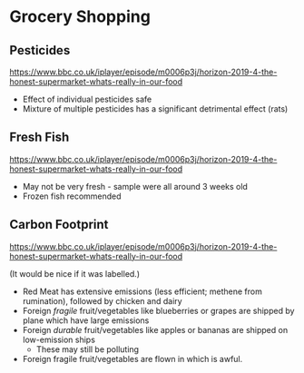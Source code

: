 # Grocery Shopping

## Pesticides

https://www.bbc.co.uk/iplayer/episode/m0006p3j/horizon-2019-4-the-honest-supermarket-whats-really-in-our-food

* Effect of individual pesticides safe
* Mixture of multiple pesticides has a significant detrimental effect \(rats\)

## Fresh Fish

https://www.bbc.co.uk/iplayer/episode/m0006p3j/horizon-2019-4-the-honest-supermarket-whats-really-in-our-food

* May not be very fresh - sample were all around 3 weeks old
* Frozen fish recommended

## Carbon Footprint

https://www.bbc.co.uk/iplayer/episode/m0006p3j/horizon-2019-4-the-honest-supermarket-whats-really-in-our-food

\(It would be nice if it was labelled.\)

* Red Meat has extensive emissions \(less efficient; methene from rumination\), followed by chicken and dairy
* Foreign _fragile_ fruit/vegetables like blueberries or grapes are shipped by plane which have large emissions
* Foreign _durable_ fruit/vegetables like apples or bananas are shipped on low-emission ships
  * These may still be polluting
* Foreign fragile fruit/vegetables are flown in which is awful.



